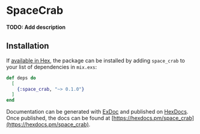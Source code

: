 # SpaceCrab

**TODO: Add description**

## Installation

If [available in Hex](https://hex.pm/docs/publish), the package can be installed
by adding `space_crab` to your list of dependencies in `mix.exs`:

```elixir
def deps do
  [
    {:space_crab, "~> 0.1.0"}
  ]
end
```

Documentation can be generated with [ExDoc](https://github.com/elixir-lang/ex_doc)
and published on [HexDocs](https://hexdocs.pm). Once published, the docs can
be found at [https://hexdocs.pm/space_crab](https://hexdocs.pm/space_crab).

